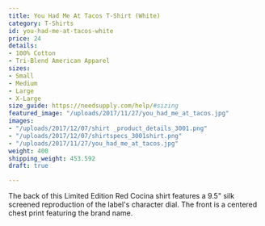 ```yaml
---
title: You Had Me At Tacos T-Shirt (White)
category: T-Shirts
id: you-had-me-at-tacos-white
price: 24
details:
- 100% Cotton
- Tri-Blend American Apparel
sizes:
- Small
- Medium
- Large
- X-Large
size_guide: https://needsupply.com/help/#sizing
featured_image: "/uploads/2017/11/27/you_had_me_at_tacos.jpg"
images:
- "/uploads/2017/12/07/shirt _product_details_3001.png"
- "/uploads/2017/12/07/shirtspecs_3001shirt.png"
- "/uploads/2017/11/27/you_had_me_at_tacos.jpg"
weight: 400
shipping_weight: 453.592
draft: true

---
```

The back of this Limited Edition Red Cocina shirt features a 9.5" silk screened reproduction of the label's character dial. The front is a centered chest print featuring the brand name.
